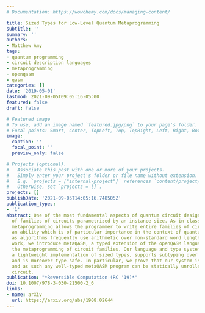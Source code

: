 ```yaml
---
# Documentation: https://wowchemy.com/docs/managing-content/

title: Sized Types for Low-Level Quantum Metaprogramming
subtitle: ''
summary: ''
authors:
- Matthew Amy
tags:
- quantum programming
- circuit description languages
- metaprogramming
- openqasm
- qasm
categories: []
date: '2019-05-01'
lastmod: 2021-09-05T09:05:16-05:00
featured: false
draft: false

# Featured image
# To use, add an image named `featured.jpg/png` to your page's folder.
# Focal points: Smart, Center, TopLeft, Top, TopRight, Left, Right, BottomLeft, Bottom, BottomRight.
image:
  caption: ''
  focal_point: ''
  preview_only: false

# Projects (optional).
#   Associate this post with one or more of your projects.
#   Simply enter your project's folder or file name without extension.
#   E.g. `projects = ["internal-project"]` references `content/project/deep-learning/index.md`.
#   Otherwise, set `projects = []`.
projects: []
publishDate: '2021-09-05T14:05:16.748505Z'
publication_types:
- '1'
abstract: One of the most fundamental aspects of quantum circuit design is the concept
  of families of circuits parametrized by an instance size. As in classical programming,
  metaprogramming allows the programmer to write entire families of circuits simultaneously,
  an ability which is of particular importance in the context of quantum computing
  as algorithms frequently use arithmetic over non-standard word lengths. In this
  work, we introduce metaQASM, a typed extension of the openQASM language supporting
  the metaprogramming of circuit families. Our language and type system, built around
  a lightweight implementation of sized types, supports subtyping over register sizes
  and is moreover type-safe. In particular, we prove that our system is strongly normalizing,
  and as such any well-typed metaQASM program can be statically unrolled into a finite
  circuit.
publication: "*Reversible Computation (RC '19)*"
doi: 10.1007/978-3-030-21500-2_6
links:
- name: arXiv
  url: https://arxiv.org/abs/1908.02644
---
```

